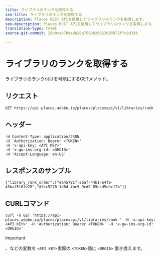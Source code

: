```yaml
---
title: ライブラリのランクを取得する
seo-title: ライブラリのランクを取得する
description: Places REST APIを使用してライブラリのランクを取得します。
seo-description: Places REST APIを使用してライブラリのランクを取得します。
translation-type: tm+mt
source-git-commit: 26b0cab7bdada26a7598b20623095b72f7c8d334

---
```



# ライブラリのランクを取得する

ライブラリのランク付けを可能にするGETメソッド。

## リクエスト

`GET https://api-places.adobe.io/places/placesapi/v1/libraries/rank`

## ヘッダー

```
-H Content-Type: application/JSON  
-H 'Authorization: Bearer <TOKEN>'  
-H 'x-api-key: <API KEY>'  
-H 'x-gw-ims-org-id: <ORGID>'  
-H 'Accept-Language: en-US'
```

## レスポンスのサンプル

```
{"library_rank_order":["ea45781f-26af-44b1-b4f8-43baf5f0fe28","dfcc5270-1d6d-4bc9-9cd9-85ecd5ebc12b"]}
```

## CURLコマンド

```
curl -X GET 'https://api-places.adobe.io/places/placesapi/v1/libraries/rank ' -H 'x-api-key: <API KEY>' -H 'Authorization: Bearer <TOKEN>' -H 'x-gw-ims-org-id: <ORGID>'
```

>[!IMPORTANT]
>
>、などの変数を `<API KEY>`実際の `<TOKEN>`値に `<ORGID>` 置き換えます。

